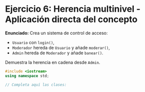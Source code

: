 # Ejercicio 6: Herencia multinivel - Aplicación directa del concepto

**Enunciado:**
Crea un sistema de control de acceso:
- `Usuario` con `login()`,
- `Moderador` hereda de `Usuario` y añade `moderar()`,
- `Admin` hereda de `Moderador` y añade `banear()`.

Demuestra la herencia en cadena desde `Admin`.

```cpp
#include <iostream>
using namespace std;

// Completa aquí las clases:
```
